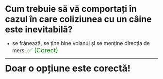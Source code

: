 # Cum trebuie să vă comportați în cazul în care coliziunea cu un câine este inevitabilă?

- <span style="font-size: larger;">se frânează, se ține bine volanul și se menține direcția de mers; <span style="color: green; font-size: larger;">✅ (Corect)</span></span>

---

<span style="font-size: 30px; font-weight: bold;">**Doar o opțiune este corectă!**</span>